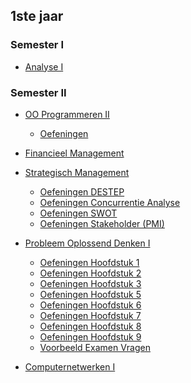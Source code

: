 <!--
title: Gearchiveerd op 18 September 2015
description: [Ga Terug](/samenvattingen)
-->
## 1ste jaar

### Semester I

* [Analyse I](semester-I/Analyse-I.md)

### Semester II

* [OO Programmeren II](semester-II/OO-Progammeren-II.md)
    * [Oefeningen](semester-II/Oefeningen-OO-Programmeren-II/index.md)

* [Financieel Management](semester-II/Financieel-Management.md)

* [Strategisch Management](semester-II/Strategisch-Management.md)
    * [Oefeningen DESTEP](semester-II/Oefeningen-Strategisch-Management/Oefeningen-DESTEP.md)
    * [Oefeningen Concurrentie Analyse](semester-II/Oefeningen-Strategisch-Management/Oefeningen-Concurrentie-Analyse.md)
    * [Oefeningen SWOT](semester-II/Oefeningen-Strategisch-Management/Oefeningen-SWOT.md)
    * [Oefeningen Stakeholder (PMI)](semester-II/Oefeningen-Strategisch-Management/Oefeningen-PMI.md)

* [Probleem Oplossend Denken I](semester-II/Probleem-Oplossend-Denken-I.md)
    * [Oefeningen Hoofdstuk 1](semester-II/Oefeningen-Probleem-Oplossend-Denken-I/1.4.oefeningen.md)
    * [Oefeningen Hoofdstuk 2](semester-II/Oefeningen-Probleem-Oplossend-Denken-I/2.3.oefeningen.md)
    * [Oefeningen Hoofdstuk 3](semester-II/Oefeningen-Probleem-Oplossend-Denken-I/3.4.oefeningen.md)
    * [Oefeningen Hoofdstuk 5](semester-II/Oefeningen-Probleem-Oplossend-Denken-I/5.6.oefeningen.md)
    * [Oefeningen Hoofdstuk 6](semester-II/Oefeningen-Probleem-Oplossend-Denken-I/6.5.oefeningen.md)
    * [Oefeningen Hoofdstuk 7](semester-II/Oefeningen-Probleem-Oplossend-Denken-I/7.4.oefeningen.md)
    * [Oefeningen Hoofdstuk 8](semester-II/Oefeningen-Probleem-Oplossend-Denken-I/8.5.oefeningen.md)
    * [Oefeningen Hoofdstuk 9](semester-II/Oefeningen-Probleem-Oplossend-Denken-I/9.5.oefeningen.md)
    * [Voorbeeld Examen Vragen](semester-II/Oefeningen-Probleem-Oplossend-Denken-I/Examen.md)

* [Computernetwerken I](semester-II/Computernetwerken-I.md)
